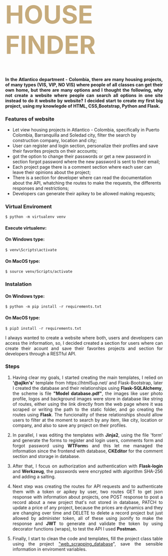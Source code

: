 <div class="row ">
	<div class="col ">
		<h1  style="color:#C6AB7C; font-size: 80px; font-weight:bold;">HOUSE FINDER</h1>
	</div>
</div>

<h4 align="justify">In the Atlantico department - Colombia, there are many housing projects, of many types (VIS, VIP, NO VIS) where people of all classes can get their own home, but there are many options and I thought the following, why not create a website where people can search all options in one site instead to do it website by website? I decided start to create my first big project, using my knowlegde of HTML, CSS,Bootstrap, Python and Flask.</h4> 

### Features of website

- Let view housing projects in Atlantico - Colombia, specifically in Puerto Colombia, Barranquilla and Soledad city, filter the search by construction company, location and city;
- User can register and login section, personalize their profiles and save their favorites projects on their accounts;
- got the option to change their passwords or get a new password in section forgot password where the new password is sent to their email;
- Each project page there is a comment section where each user can leave their opinions about the project;
- There is a section for developer where can read the documentation about the API, whatching the routes to make the requests, the differents responses and restrictions;
- Developers can generate their apikey to be allowed making requests;

### Virtual Enviroment

`$ python -m virtualenv venv`

#### Execute virtualenv:

#### On Windows type:
`$ venv\Scripts\activate`

#### On MacOS type:
`$ source venv/Scripts/activate`

### Instalation
#### On Windows type:

`$ python -m pip install -r requirements.txt`
#### On MacOS type:

`$ pip3 install -r requirements.txt`

<p align="justify">I always wanted to create a website where both, users and developers can access the information, so, I decided created a section for users where can create their acount and save their favorites projects and section for developers through a RESTful API.</p>

### Steps
<ol>
	<li>
		<p align="justify">
		     Having clear my goals, I started creating the main templates, I relied on <strong>'@ajlkn's'</strong> template from https://html5up.net/ and Flask-Bootstrap, later I 
                     created the database and their relationships using <strong>Flask-SQLAlchemy</strong>, the scheme is file <strong>"Model database.pdf"</strong>, the images like user 
                     photo profile, logos and background images were store in database like string of routes, either using the link directly from the web page where it was scraped or 
                     writing the path to the static folder, and go creating the routes using <strong>Flask</strong>. The funcionality of these relationships should allow users to filter 
                     at the moment to search by any item, like city, location or company, and also to save any project on their profiles.
		</p>
 	</li>
	<li>
	<p align="justify">
		In parallel, I was editing the templates with <strong>Jinja2</strong>, using the file 'form' and generate the forms to register and login users, comments form and forgot 
                password using <strong>WTForm</strong>s and this let me managed the information since the frontend with database, <strong>CKEditor</strong> for the comment section and 
                storage in database.
	</p>
 	</li>
	<li>
		<p align="justify">After that, I focus on authorization and authentication with <strong>Flask-login</strong> and <strong>Werkzeug</strong>, the passwords were encrypted 
                with algorithm SHA-256 and adding a salting.
		</p>
 	</li>
	<li>
		<p align="justify">
		Next step was creating the routes for API requests and to authenticate them with a token or apikey by user, two routes GET to get json response with information about 
                projects, one POST response to post a record about a new project that's not stored in database, PATCH to update a price of any project, because the prices are dynamics 
                and they are changing over time and DELETE to delete a record project but just allowed by administer token, all of these using jsonify to make the response and 
                <strong>JWT</strong> to generate and validate the token by using decorator functions (wraps), to test the API I used <strong>Postman.</strong>
		</p>
	 </li>
	<li>
		<p align="justify">
			Finally, I start to clean the code and templates, fill the project class table using the project <a href="https://github.com/kaacuna20/webscraping-construction-companies">"web_scrapping_database</a>", save the sensible information in enviroment variables.
		</p>
	</li>
</ol>

